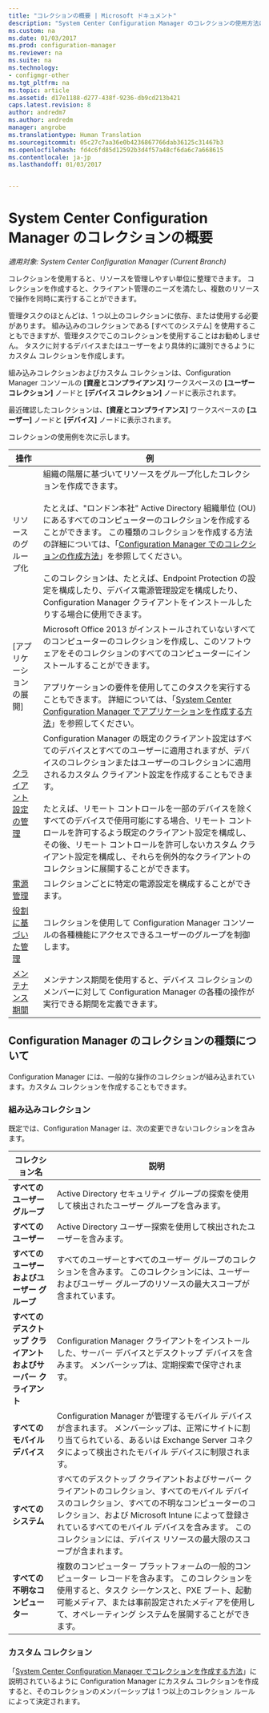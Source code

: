 ```yaml
---
title: "コレクションの概要 | Microsoft ドキュメント"
description: "System Center Configuration Manager のコレクションの使用方法について概要を説明します。"
ms.custom: na
ms.date: 01/03/2017
ms.prod: configuration-manager
ms.reviewer: na
ms.suite: na
ms.technology:
- configmgr-other
ms.tgt_pltfrm: na
ms.topic: article
ms.assetid: d17e1188-d277-438f-9236-db9cd213b421
caps.latest.revision: 8
author: andredm7
ms.author: andredm
manager: angrobe
ms.translationtype: Human Translation
ms.sourcegitcommit: 05c27c7aa36e0b4236867766dab36125c31467b3
ms.openlocfilehash: fd4c6fd85d12592b3d4f57a48cf6da6c7a668615
ms.contentlocale: ja-jp
ms.lasthandoff: 01/03/2017


---
```

# <a name="introduction-to-collections-in-system-center-configuration-manager"></a>System Center Configuration Manager のコレクションの概要

*適用対象: System Center Configuration Manager (Current Branch)*

コレクションを使用すると、リソースを管理しやすい単位に整理できます。 コレクションを作成すると、クライアント管理のニーズを満たし、複数のリソースで操作を同時に実行することができます。 

管理タスクのほとんどは、1 つ以上のコレクションに依存、または使用する必要があります。 組み込みのコレクションである [すべてのシステム] を使用することもできますが、管理タスクでこのコレクションを使用することはお勧めしません。 タスクに対するデバイスまたはユーザーをより具体的に識別できるようにカスタム コレクションを作成します。  

 組み込みコレクションおよびカスタム コレクションは、Configuration Manager コンソールの **[資産とコンプライアンス]** ワークスペースの **[ユーザー コレクション]** ノードと **[デバイス コレクション]** ノードに表示されます。  

 最近確認したコレクションは、**[資産とコンプライアンス]** ワークスペースの **[ユーザー]** ノードと **[デバイス]** ノードに表示されます。  

コレクションの使用例を次に示します。  

|操作|例|  
|---------|-------|  
|リソースのグループ化|組織の階層に基づいてリソースをグループ化したコレクションを作成できます。<br /><br /> たとえば、"ロンドン本社" Active Directory 組織単位 (OU) にあるすべてのコンピューターのコレクションを作成することができます。 この種類のコレクションを作成する方法の詳細については、「[Configuration Manager でのコレクションの作成方法](../../../../core/clients/manage/collections/create-collections.md)」を参照してください。<br /><br /> このコレクションは、たとえば、Endpoint Protection の設定を構成したり、デバイス電源管理設定を構成したり、Configuration Manager クライアントをインストールしたりする場合に使用できます。|  
|[アプリケーションの展開]|Microsoft Office 2013 がインストールされていないすべてのコンピューターのコレクションを作成し、このソフトウェアをそのコレクションのすべてのコンピューターにインストールすることができます。<br /><br /> アプリケーションの要件を使用してこのタスクを実行することもできます。 詳細については、「[System Center Configuration Manager でアプリケーションを作成する方法](../../../../apps/deploy-use/create-applications.md)」を参照してください。|  
|[クライアント設定の管理](../../../../core/clients/deploy/about-client-settings.md)|Configuration Manager の既定のクライアント設定はすべてのデバイスとすべてのユーザーに適用されますが、デバイスのコレクションまたはユーザーのコレクションに適用されるカスタム クライアント設定を作成することもできます。<br /><br /> たとえば、リモート コントロールを一部のデバイスを除くすべてのデバイスで使用可能にする場合、リモート コントロールを許可するよう既定のクライアント設定を構成し、その後、リモート コントロールを許可しないカスタム クライアント設定を構成し、それらを例外的なクライアントのコレクションに展開することができます。 |  
|[電源管理](../power/introduction-to-power-management.md)|コレクションごとに特定の電源設定を構成することができます。|  
|[役割に基づいた管理](../../../../core/servers/deploy/configure/configure-role-based-administration.md)|コレクションを使用して Configuration Manager コンソールの各種機能にアクセスできるユーザーのグループを制御します。|  
|[メンテナンス期間](../../../../core/clients/manage/collections/use-maintenance-windows.md)|メンテナンス期間を使用すると、デバイス コレクションのメンバーに対して Configuration Manager の各種の操作が実行できる期間を定義できます。 |  


## <a name="collection-types-in-configuration-manager"></a>Configuration Manager のコレクションの種類について  
 Configuration Manager には、一般的な操作のコレクションが組み込まれています。カスタム コレクションを作成することもできます。   

### <a name="built-in-collections"></a>組み込みコレクション  
 既定では、Configuration Manager は、次の変更できないコレクションを含みます。  

|**コレクション名**|説明|  
|-------------------------|-----------------|  
|**すべてのユーザー グループ**|Active Directory セキュリティ グループの探索を使用して検出されたユーザー グループを含みます。|  
|**すべてのユーザー**|Active Directory ユーザー探索を使用して検出されたユーザーを含みます。|  
|**すべてのユーザーおよびユーザー グループ**|すべてのユーザーとすべてのユーザー グループのコレクションを含みます。 このコレクションには、ユーザーおよびユーザー グループのリソースの最大スコープが含まれています。|  
|**すべてのデスクトップ クライアントおよびサーバー クライアント**|Configuration Manager クライアントをインストールした、サーバー デバイスとデスクトップ デバイスを含みます。 メンバーシップは、定期探索で保守されます。|  
|**すべてのモバイル デバイス**|Configuration Manager が管理するモバイル デバイスが含まれます。 メンバーシップは、正常にサイトに割り当てられている、あるいは Exchange Server コネクタによって検出されたモバイル デバイスに制限されます。|  
|**すべてのシステム**|すべてのデスクトップ クライアントおよびサーバー クライアントのコレクション、すべてのモバイル デバイスのコレクション、すべての不明なコンピューターのコレクション、および Microsoft Intune によって登録されているすべてのモバイル デバイスを含みます。 このコレクションには、デバイス リソースの最大限のスコープが含まれます。|  
|**すべての不明なコンピューター**|複数のコンピューター プラットフォームの一般的コンピューター レコードを含みます。 このコレクションを使用すると、タスク シーケンスと、PXE ブート、起動可能メディア、または事前設定されたメディアを使用して、オペレーティング システムを展開することができます。|  

### <a name="custom-collections"></a>カスタム コレクション  
 「[System Center Configuration Manager でコレクションを作成する方法](../../../../core/clients/manage/collections/create-collections.md)」に説明されているように Configuration Manager にカスタム コレクションを作成すると、そのコレクションのメンバーシップは 1 つ以上のコレクション ルールによって決定されます。 


